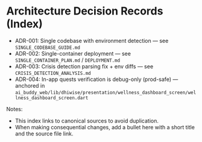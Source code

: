 # Architecture Decision Records (Index)

- ADR-001: Single codebase with environment detection — see `SINGLE_CODEBASE_GUIDE.md`
- ADR-002: Single-container deployment — see `SINGLE_CONTAINER_PLAN.md` / `DEPLOYMENT.md`
- ADR-003: Crisis detection parsing fix + env diffs — see `CRISIS_DETECTION_ANALYSIS.md`
- ADR-004: In-app quests verification is debug-only (prod-safe) — anchored in `ai_buddy_web/lib/dhiwise/presentation/wellness_dashboard_screen/wellness_dashboard_screen.dart`

Notes:
- This index links to canonical sources to avoid duplication.
- When making consequential changes, add a bullet here with a short title and the source file link.

